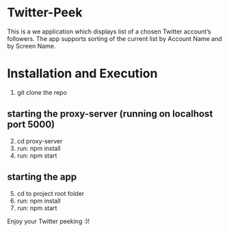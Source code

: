 # Twitter-Peek

This is a we application which displays list of a chosen Twitter account’s followers.
The app supports sorting of the current list by Account Name and by Screen Name.

# Installation and Execution
1. git clone the repo

## starting the proxy-server (running on localhost port 5000)
2. cd proxy-server
3. run: npm install
4. run: npm start

## starting the app
5. cd to project root folder
6. run: npm install
7. run: npm start

Enjoy your Twitter peeking :)!

